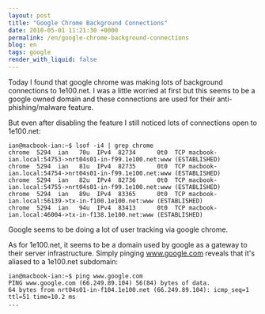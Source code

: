 ```yaml
---
layout: post
title: "Google Chrome Background Connections"
date: 2010-05-01 11:21:30 +0000
permalink: /en/google-chrome-background-connections
blog: en
tags: google
render_with_liquid: false
---
```


Today I found that google chrome was making lots of background
connections to 1e100.net. I was a little worried at first but this seems
to be a google owned domain and these connections are used for their
anti-phishing/malware feature.

But even after disabling the feature I still noticed lots of connections
open to 1e100.net:

    ian@macbook-ian:~$ lsof -i4 | grep chrome
    chrome  5294  ian   70u  IPv4  82734      0t0  TCP macbook-ian.local:54753->nrt04s01-in-f99.1e100.net:www (ESTABLISHED)
    chrome  5294  ian   81u  IPv4  82735      0t0  TCP macbook-ian.local:54754->nrt04s01-in-f99.1e100.net:www (ESTABLISHED)
    chrome  5294  ian   82u  IPv4  82736      0t0  TCP macbook-ian.local:54755->nrt04s01-in-f99.1e100.net:www (ESTABLISHED)
    chrome  5294  ian   89u  IPv4  83365      0t0  TCP macbook-ian.local:56139->tx-in-f100.1e100.net:www (ESTABLISHED)
    chrome  5294  ian   94u  IPv4  83413      0t0  TCP macbook-ian.local:46004->tx-in-f138.1e100.net:www (ESTABLISHED)

Google seems to be doing a lot of user tracking via google chrome.

As for 1e100.net, it seems to be a domain used by google as a gateway to
their server infrastructure. Simply pinging www.google.com reveals that
it's aliased to a 1e100.net subdomain:

    ian@macbook-ian:~$ ping www.google.com
    PING www.google.com (66.249.89.104) 56(84) bytes of data.
    64 bytes from nrt04s01-in-f104.1e100.net (66.249.89.104): icmp_seq=1 ttl=51 time=10.2 ms
    ...
